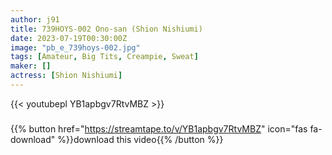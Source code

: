 ```yaml
---
author: j91
title: 739HOYS-002 Ono-san (Shion Nishiumi)
date: 2023-07-19T00:30:00Z
image: "pb_e_739hoys-002.jpg"
tags: [Amateur, Big Tits, Creampie, Sweat]
maker: []
actress: [Shion Nishiumi]
---
```



{{< youtubepl YB1apbgv7RtvMBZ >}}
###

{{% button href="https://streamtape.to/v/YB1apbgv7RtvMBZ" icon="fas fa-download" %}}download this video{{% /button %}}

